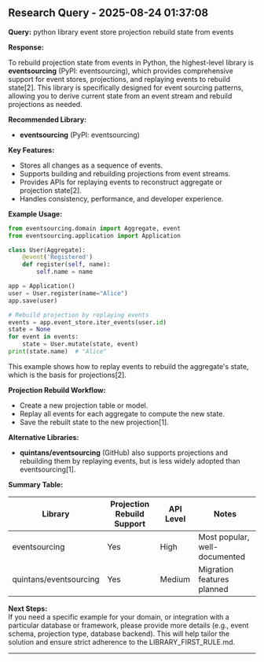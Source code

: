 
## Research Query - 2025-08-24 01:37:08

**Query:** python library event store projection rebuild state from events

**Response:**

To rebuild projection state from events in Python, the highest-level library is **eventsourcing** (PyPI: eventsourcing), which provides comprehensive support for event stores, projections, and replaying events to rebuild state[2]. This library is specifically designed for event sourcing patterns, allowing you to derive current state from an event stream and rebuild projections as needed.

**Recommended Library:**  
- **eventsourcing** (PyPI: eventsourcing)

**Key Features:**
- Stores all changes as a sequence of events.
- Supports building and rebuilding projections from event streams.
- Provides APIs for replaying events to reconstruct aggregate or projection state[2].
- Handles consistency, performance, and developer experience.

**Example Usage:**
```python
from eventsourcing.domain import Aggregate, event
from eventsourcing.application import Application

class User(Aggregate):
    @event('Registered')
    def register(self, name):
        self.name = name

app = Application()
user = User.register(name="Alice")
app.save(user)

# Rebuild projection by replaying events
events = app.event_store.iter_events(user.id)
state = None
for event in events:
    state = User.mutate(state, event)
print(state.name)  # "Alice"
```
This example shows how to replay events to rebuild the aggregate's state, which is the basis for projections[2].

**Projection Rebuild Workflow:**
- Create a new projection table or model.
- Replay all events for each aggregate to compute the new state.
- Save the rebuilt state to the new projection[1].

**Alternative Libraries:**
- **quintans/eventsourcing** (GitHub) also supports projections and rebuilding them by replaying events, but is less widely adopted than eventsourcing[1].

**Summary Table:**

| Library         | Projection Rebuild Support | API Level | Notes                        |
|-----------------|---------------------------|-----------|------------------------------|
| eventsourcing   | Yes                       | High      | Most popular, well-documented|
| quintans/eventsourcing | Yes                | Medium    | Migration features planned   |

**Next Steps:**  
If you need a specific example for your domain, or integration with a particular database or framework, please provide more details (e.g., event schema, projection type, database backend). This will help tailor the solution and ensure strict adherence to the LIBRARY_FIRST_RULE.md.

---
